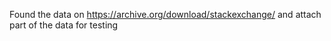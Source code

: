 Found the data on https://archive.org/download/stackexchange/ and attach part of the data for testing

